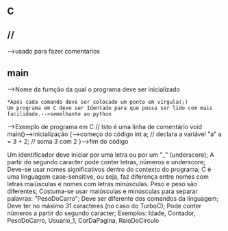## C

## //
-->usado para fazer comentarios

## main
-->Nome da fumção da qual o programa deve ser inicializado

```
*Após cada comando deve ser colocado um ponto em vírgula(;)
Um programa em C deve ser Identado para que possa ser lido com mais facilidade.-->semelhante ao python

```



-->Exemplo de programa em C
// Isto é uma linha de comentário
void main()-->inicialização
{-->começo do código 
   int a;            // declara a variável "a"
   a = 3 + 2;        // soma 3 com 2
}-->fim do código


Um identificador deve iniciar por uma letra ou por um "_" (underscore);
A partir do segundo caracter pode conter letras, números e underscore;
Deve-se usar nomes significativos dentro do contexto do programa;
C é uma linguagem case-sensitive, ou seja, faz diferença entre nomes com letras maiúsculas e nomes com letras minúsculas.  Peso   e  peso são diferentes;
Costuma-se usar maiúsculas e minúsculas para separar palavras: "PesoDoCarro";
Deve ser diferente dos comandos da linguagem;
Deve ter no máximo 31 caracteres (no caso do TurboC);
Pode conter números a partir do segundo caracter;
Exemplos:
Idade, Contador, PesoDoCarro,
Usuario_1, CorDaPagina, RaioDoCirculo

